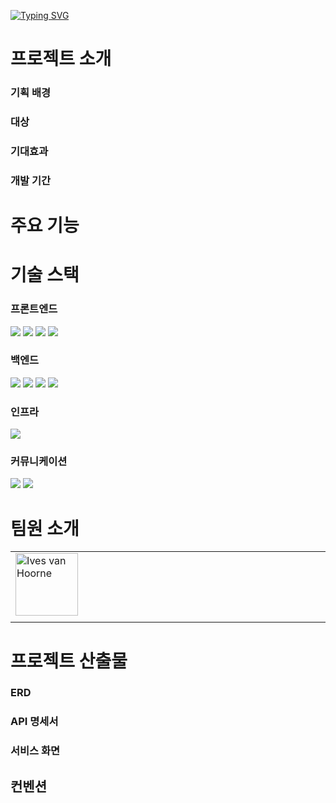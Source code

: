 [![Typing SVG](https://readme-typing-svg.demolab.com?font=Archivo+Black&size=100&letterSpacing=5px&duration=3000&pause=1000&color=00296B&background=FFFFFF&center=true&vCenter=true&width=1000&height=150&lines=RunnersHigh)](https://git.io/typing-svg)

# 프로젝트 소개
### 기획 배경
### 대상
### 기대효과
### 개발 기간
# 주요 기능
# 기술 스택
### 프론트엔드
<img src="https://img.shields.io/badge/FIREBASE-DD2C00?style=flat-square&logo=firebase&logoColor=white"/> <img src="https://img.shields.io/badge/HTML5-E34F26?style=flat-square&logo=HTML5&logoColor=white"/> <img src="https://img.shields.io/badge/JAVASCRIPT-F7DF1E?style=flat-square&logo=javascript&logoColor=white"/> <img src="https://img.shields.io/badge/REACT-61DAFB?style=flat-square&logo=react&logoColor=white"/>
<!-- <img src="https://img.shields.io/badge/EMOTION CSS-DD2C00?style=flat-square&logo=firebase&logoColor=white"/> -->

### 백엔드
<img src="https://img.shields.io/badge/JAVA-007396?style=flat-square&logo=java&logoColor=white"/> <img src="https://img.shields.io/badge/SPRING-6DB33F?style=flat-square&logo=spring&logoColor=white"/> <img src="https://img.shields.io/badge/MYSQL-4479A1?style=flat-square&logo=mysql&logoColor=white"/> <img src="https://img.shields.io/badge/MYBATIS-98CCFD?style=flat-square&logo=mybatis&logoColor=white"/>

### 인프라
<img src="https://img.shields.io/badge/NGINX-009639?style=flat-square&logo=nginx&logoColor=white"/>


### 커뮤니케이션
<img src="https://img.shields.io/badge/NOTION-000000?style=flat-square&logo=notion&logoColor=white"/> <img src="https://img.shields.io/badge/GITHUB-181717?style=flat-square&logo=github&logoColor=white"/>

# 팀원 소개
<table>  
  <tbody>
    <tr>
      <td width="600px"><a href="http://ivesvh.com"><img src=" " width="100px;" alt="Ives van Hoorne"/></td>
      <td align="center" valign="top" width="50%"></td>
    </tr>
     <tr>
      <td align="center" valign="top" width="50%"></td>
       <td align="center" valign="top" width="50%"></td>
    </tr>
  </tbody>
</table>



# 프로젝트 산출물
### ERD
### API 명세서
### 서비스 화면
## 컨벤션
